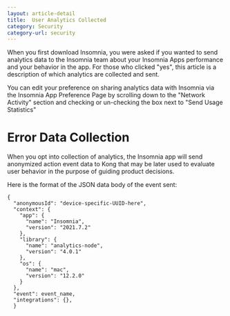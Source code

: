 ```yaml
---
layout: article-detail
title:  User Analytics Collected
category: Security
category-url: security
---
```


When you first download Insomnia, you were asked if you wanted to send analytics data to the Insomnia team about your Insomnia Apps performance and your behavior in the app.  For those who clicked "yes", this article is a description of which analytics are collected and sent.

You can edit your preference on sharing analytics data with Insomnia via the Insomnia App Preference Page by scrolling down to the "Network Activity" section and checking or un-checking the box next to "Send Usage Statistics"

# Error Data Collection
When you opt into collection of analytics, the Insomnia app will send anonymized action event data to Kong that may be later used to evaluate user behavior in the purpose of guiding product decisions.

Here is the format of the JSON data body of the event sent:

```
{
  "anonymousId": "device-specific-UUID-here",
  "context": {
    "app": {
      "name": "Insomnia",
      "version": "2021.7.2"
    },
    "library": {
      "name": "analytics-node",
      "version": "4.0.1"
    },
    "os": {
      "name": "mac",
      "version": "12.2.0"
    }
  },
  "event": event_name,
  "integrations": {},
  }
  ```
